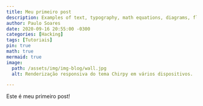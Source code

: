 ```yaml
---
title: Meu primeiro post
description: Examples of text, typography, math equations, diagrams, flowcharts, pictures, videos, and more.
author: Paulo Soares
date: 2020-09-16 20:55:00 -0300
categories: [Hacking]
tags: [Tutoriais]
pin: true
math: true
mermaid: true
image:
  path: /assets/img/img-blog/wall.jpg
  alt: Renderização responsiva do tema Chirpy em vários dispositivos.

---
```


Este é meu primeiro post!



[^footnote]: The footnote source
[^fn-nth-2]: The 2nd footnote source
